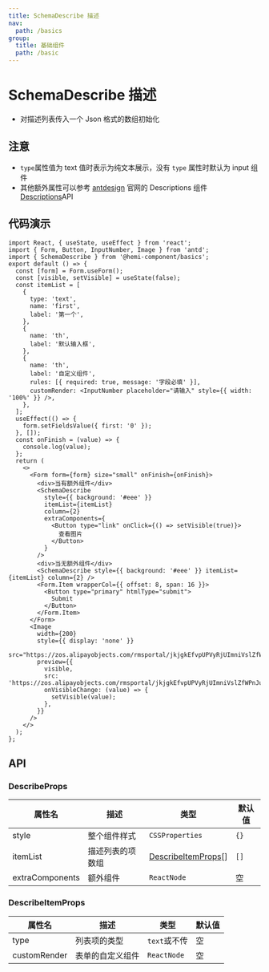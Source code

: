 ```yaml
---
title: SchemaDescribe 描述
nav:
  path: /basics
group:
  title: 基础组件
  path: /basic
---
```


# SchemaDescribe 描述

- 对描述列表传入一个 Json 格式的数组初始化

## 注意

- `type`属性值为 text 值时表示为纯文本展示，没有 `type` 属性时默认为 input 组件
- 其他额外属性可以参考 [antdesign](https://4x-ant-design.antgroup.com/components/descriptions-cn) 官网的 Descriptions 组件 [Descriptions](https://4x-ant-design.antgroup.com/components/descriptions-cn/#API)API

## 代码演示

```tsx
import React, { useState, useEffect } from 'react';
import { Form, Button, InputNumber, Image } from 'antd';
import { SchemaDescribe } from '@hemi-component/basics';
export default () => {
  const [form] = Form.useForm();
  const [visible, setVisible] = useState(false);
  const itemList = [
    {
      type: 'text',
      name: 'first',
      label: '第一个',
    },
    {
      name: 'th',
      label: '默认输入框',
    },
    {
      name: 'th',
      label: '自定义组件',
      rules: [{ required: true, message: '字段必填' }],
      customRender: <InputNumber placeholder="请输入" style={{ width: '100%' }} />,
    },
  ];
  useEffect(() => {
    form.setFieldsValue({ first: '0' });
  }, []);
  const onFinish = (value) => {
    console.log(value);
  };
  return (
    <>
      <Form form={form} size="small" onFinish={onFinish}>
        <div>当有额外组件</div>
        <SchemaDescribe
          style={{ background: '#eee' }}
          itemList={itemList}
          column={2}
          extraComponents={
            <Button type="link" onClick={() => setVisible(true)}>
              查看图片
            </Button>
          }
        />
        <div>当无额外组件</div>
        <SchemaDescribe style={{ background: '#eee' }} itemList={itemList} column={2} />
        <Form.Item wrapperCol={{ offset: 8, span: 16 }}>
          <Button type="primary" htmlType="submit">
            Submit
          </Button>
        </Form.Item>
      </Form>
      <Image
        width={200}
        style={{ display: 'none' }}
        src="https://zos.alipayobjects.com/rmsportal/jkjgkEfvpUPVyRjUImniVslZfWPnJuuZ.png"
        preview={{
          visible,
          src: 'https://zos.alipayobjects.com/rmsportal/jkjgkEfvpUPVyRjUImniVslZfWPnJuuZ.png',
          onVisibleChange: (value) => {
            setVisible(value);
          },
        }}
      />
    </>
  );
};
```

## API

### DescribeProps

| 属性名 | 描述 | 类型 | 默认值 |
| --- | --- | --- | --- |
| style | 整个组件样式 | `CSSProperties` | `{}` |
| itemList | 描述列表的项数组 | [DescribeItemProps](./schema-describe#describeitemprops)[] | `[]` |
| extraComponents | 额外组件 | `ReactNode` | 空 |

### DescribeItemProps

| 属性名       | 描述             | 类型         | 默认值 |
| ------------ | ---------------- | ------------ | ------ |
| type         | 列表项的类型     | `text`或不传 | 空     |
| customRender | 表单的自定义组件 | `ReactNode`  | 空     |
